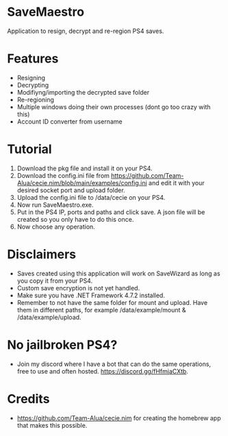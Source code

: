 # SaveMaestro
Application to resign, decrypt and re-region PS4 saves.

# Features
- Resigning
- Decrypting
- Modifiyng/importing the decrypted save folder
- Re-regioning
- Multiple windows doing their own processes (dont go too crazy with this)
- Account ID converter from username

# Tutorial
1. Download the pkg file and install it on your PS4.
2. Download the config.ini file from https://github.com/Team-Alua/cecie.nim/blob/main/examples/config.ini and edit it with your desired socket port and upload folder.
3. Upload the config.ini file to /data/cecie on your PS4.
4. Now run SaveMaestro.exe.
5. Put in the PS4 IP, ports and paths and click save. A json file will be created so you only have to do this once.
6. Now choose any operation.

# Disclaimers
- Saves created using this application will work on SaveWizard as long as you copy it from your PS4.
- Custom save encryption is not yet handled.
- Make sure you have .NET Framework 4.7.2 installed.
- Remember to not have the same folder for mount and upload. Have them in different paths, for example /data/example/mount & /data/example/upload.
# No jailbroken PS4?
- Join my discord where I have a bot that can do the same operations, free to use and often hosted. https://discord.gg/fHfmjaCXtb.

# Credits
- https://github.com/Team-Alua/cecie.nim for creating the homebrew app that makes this possible.
